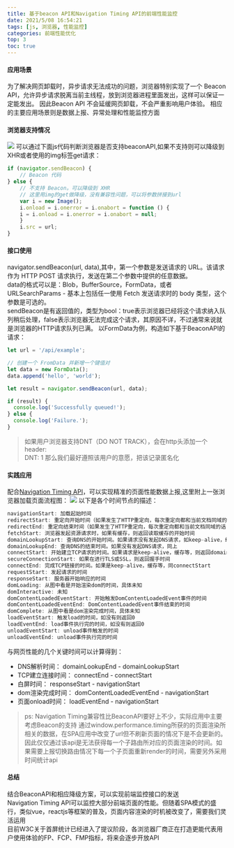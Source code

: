 ```yaml
---
title: 基于beacon API和Navigation Timing API的前端性能监控
date: 2021/5/08 16:54:21
tags: [js, 浏览器, 性能监控]
categories: 前端性能优化
top: 3
toc: true
---
```

#### 应用场景

为了解决网页卸载时，异步请求无法成功的问题，浏览器特别实现了一个 Beacon API，允许异步请求脱离当前主线程，放到浏览器进程里面发出，这样可以保证一定能发出。
因此Beacon API 不会延缓网页卸载，不会严重影响用户体验。
相应的主要应用场景则是数据上报、异常处理和性能监控方面

#### 浏览器支持情况

![](http://liangdo-top.oss-cn-shenzhen.aliyuncs.com/blog/beacon.png)
可以通过下面js代码判断浏览器是否支持beaconAPI,如果不支持则可以降级到XHR或者使用的img标签get请求：

```js
if (navigator.sendBeacon) {
    // Beacon 代码
} else {
    // 不支持 Beacon。可以降级到 XHR
    // 这里用img的get做降级，没有兼容性问题，可以将参数拼接到url
    var i = new Image();
    i.onload = i.onerror = i.onabort = function () {
    i = i.onload = i.onerror = i.onabort = null;
    }
    i.src = url;
}
```

#### 接口使用

navigator.sendBeacon(url, data),其中，第一个参数是发送请求的 URL。该请求作为 HTTP POST 请求执行，发送在第二个参数中提供的任意数据。  
data的格式可以是：Blob，BufferSource，FormData，或者 URLSearchParams - 基本上包括任一使用 Fetch 发送请求时的 body 类型，这个参数是可选的。  
sendBeacon是有返回值的，类型为bool：true表示浏览器已经将这个请求纳入队列稍后处理，false表示浏览器无法完成这个请求，其原因不详，不过通常来说就是浏览器的HTTP请求队列已满。
以FormData为例，构造如下基于BeaconAPI的请求：

```js
let url = '/api/example';

// 创建一个 FromData 并新增一个键值对
let data = new FormData();
data.append('hello', 'world');

let result = navigator.sendBeacon(url, data);

if (result) { 
  console.log('Successfully queued!');
} else {
  console.log('Failure.');
}
```

> 如果用户浏览器支持DNT（DO NOT TRACK），会在http头添加一个header:  
DNT: 1
那么我们最好遵照该用户的意愿，把该记录匿名化

#### 实践应用

配合[Navigation Timing API](https://developer.mozilla.org/zh-CN/docs/Web/API/Navigation_timing_API)，可以实现精准的页面性能数据上报,这里附上一张浏览器加载页面流程图：
![](http://liangdo-top.oss-cn-shenzhen.aliyuncs.com/blog/3600712-117295fb088c7637.webp)
以下是各个时间节点的描述：

```js
navigationStart: 加载起始时间
redirectStart: 重定向开始时间（如果发生了HTTP重定向，每次重定向都和当前文档同域的话，就返回开始重定向的fetchStart的值。其他情况，则返回0）
redirectEnd: 重定向结束时间（如果发生了HTTP重定向，每次重定向都和当前文档同域的话，就返回最后一次重定向接受完数据的时间。其他情况则返回0）
fetchStart: 浏览器发起资源请求时，如果有缓存，则返回读取缓存的开始时间
domainLookupStart: 查询DNS的开始时间。如果请求没有发起DNS请求，如keep-alive，缓存等，则返回fetchStart
domainLookupEnd: 查询DNS的结束时间。如果没有发起DNS请求，同上
connectStart: 开始建立TCP请求的时间。如果请求是keep-alive，缓存等，则返回domainLookupEnd
secureConnectionStart: 如果在进行TLS或SSL，则返回握手时间
connectEnd: 完成TCP链接的时间。如果是keep-alive，缓存等，同connectStart
requestStart: 发起请求的时间
responseStart: 服务器开始响应的时间
domLoading: 从图中看是开始渲染dom的时间，具体未知
domInteractive: 未知
domContentLoadedEventStart: 开始触发DomContentLoadedEvent事件的时间
domContentLoadedEventEnd: DomContentLoadedEvent事件结束的时间
domComplete: 从图中看是dom渲染完成时间，具体未知
loadEventStart: 触发load的时间，如没有则返回0
loadEventEnd: load事件执行完的时间，如没有则返回0
unloadEventStart: unload事件触发的时间
unloadEventEnd: unload事件执行完的时间
```

与网页性能的几个关键时间可以计算得到：

+ DNS解析时间： domainLookupEnd - domainLookupStart
+ TCP建立连接时间： connectEnd - connectStart
+ 白屏时间： responseStart - navigationStart
+ dom渲染完成时间： domContentLoadedEventEnd - navigationStart
+ 页面onload时间： loadEventEnd - navigationStart

> ps: Navigation Timing兼容性比BeaconAPI要好上不少，实际应用中主要考虑Beacon的支持
通过window.performance.timing所获的的页面渲染所相关的数据，在SPA应用中改变了url但不刷新页面的情况下是不会更新的。因此仅仅通过该api是无法获得每一个子路由所对应的页面渲染的时间。如果需要上报切换路由情况下每一个子页面重新render的时间，需要另外采用时间统计api

#### 总结

结合BeaconAPI和相应降级方案，可以实现前端监控接口的发送  
Navigation Timing API可以监控大部分前端页面的性能。但随着SPA模式的盛行，类似vue，reactjs等框架的普及，页面内容渲染的时机被改变了，需要我们灵活运用  
目前W3C关于首屏统计已经进入了提议阶段，各浏览器厂商正在打造更能代表用户使用体验的FP、FCP、FMP指标，将来会逐步开放API  
